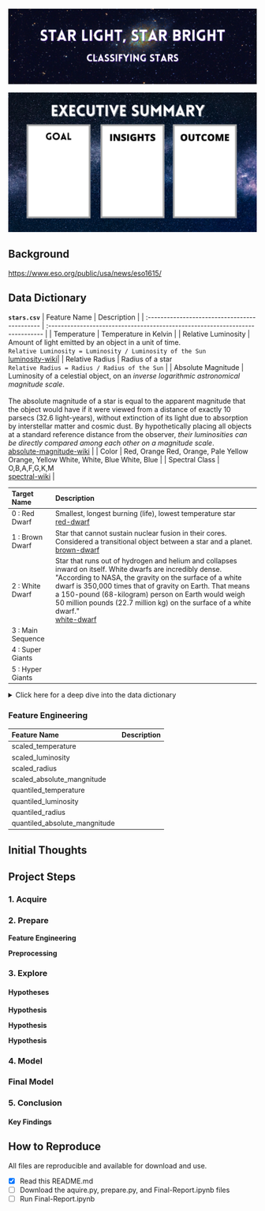 ![star-header](./visuals/stars_header.png)

![executive-summary](./visuals/executive_summary.png)


## Background
https://www.eso.org/public/usa/news/eso1615/


## Data Dictionary
 
**`stars.csv`**
| Feature Name                                  | Description                                                                   |
| :-------------------------------------------- | :---------------------------------------------------------------------------- |
| Temperature                                   | Temperature in Kelvin                                                         |
| Relative Luminosity                           | Amount of light emitted by an object in a unit of time. <br>`Relative Luminosity = Luminosity / Luminosity of the Sun` <br> [luminosity-wiki](https://en.wikipedia.org/wiki/Luminosity)|
| Relative Radius                               | Radius of a star <br>`Relative Radius = Radius / Radius of the Sun`                                   |
| Absolute Magnitude                            | Luminosity of a celestial object, on an _inverse logarithmic astronomical magnitude scale_. <br> <br> The absolute magnitude of a star is equal to the apparent magnitude that the object would have if it were viewed from a distance of exactly 10 parsecs (32.6 light-years), without extinction of its light due to absorption by interstellar matter and cosmic dust. By hypothetically placing all objects at a standard reference distance from the observer, _their luminosities can be directly compared among each other on a magnitude scale_. <br> [absolute-magnitude-wiki](https://en.wikipedia.org/wiki/Absolute_magnitude)                                                            |
| Color                                         | Red, Orange Red, Orange, Pale Yellow Orange, Yellow White, White, Blue White, Blue                                                    |
| Spectral Class                                | O,B,A,F,G,K,M <br> [spectral-wiki](https://en.wikipedia.org/wiki/Stellar_classification)  |

| Target Name           | Description             |
| :-------------------- | :---------------------- |
| 0 : Red Dwarf         |  Smallest, longest burning (life), lowest temperature star <br>[red-dwarf](https://www.space.com/23772-red-dwarf-stars.html)                       | 
| 1 : Brown Dwarf       | Star that cannot sustain nuclear fusion in their cores. Considered a transitional object between a star and a planet. <br> [brown-dwarf](https://cdn.mos.cms.futurecdn.net/K4FXX56wkmoU8Urex2KuNV-970-80.jpg.webp)| 
| 2 : White Dwarf       | Star that runs out of hydrogen and helium and collapses inward on itself. White dwarfs are incredibly dense. "According to NASA, the gravity on the surface of a white dwarf is 350,000 times that of gravity on Earth. That means a 150-pound (68-kilogram) person on Earth would weigh 50 million pounds (22.7 million kg) on the surface of a white dwarf." <br> [white-dwarf](https://www.space.com/23756-white-dwarf-stars.htm) | 
| 3 : Main Sequence     |            | 
| 4 : Super Giants      |            | 
| 5 : Hyper Giants      |            | 

<details><summary>Click here for a deep dive into the data dictionary</summary>
 
#### Kelvin scale 
|                | From kelvins               | To kelvins                  |
| :------------- | :------------------------- | :-------------------------- |
| Celsius        | 	[°C] = [K] − 273.15 	  | [K] = [°C] + 273.15         |
| Fahrenheit     | 	[°F] = [K] × 9⁄5 − 459.67 |	[K] = ([°F] + 459.67) × 5⁄9 |

 On the Kelvin scale, pure water freezes at 273.15 K, and it boils at 373.15 K.
 [source](https://en.wikipedia.org/wiki/Kelvin)


#### Spectral Class

![spectral-visual](./visuals/spectral_classes.jpg)


MATH:

    1 Solar Luminosity = 3.828 x 10^26 Watts [Average Luminosity of the Sun]

    1 Solar Radius = 6.9551 x 10^8m [Average Radius of the Sun]

</details>

### Feature Engineering
| Feature Name                   | Description                                                                                 |
|:------------------------------ |:------------------------------------------------------------------------------------------- |
| scaled_temperature             |                                                                                             |
| scaled_luminosity              |                                                                                             |
| scaled_radius                  |                                                                                             |
| scaled_absolute_mangnitude     |                                                                                             |
| quantiled_temperature          |                                                                                             |
| quantiled_luminosity           |                                                                                             |
| quantiled_radius               |                                                                                             |
| quantiled_absolute_mangnitude  |                                                                                             |


## Initial Thoughts


## Project Steps
### 1. Acquire


### 2. Prepare

**Feature Engineering**

**Preprocessing**


### 3. Explore


#### Hypotheses
**Hypothesis**
> 


**Hypothesis**
>

**Hypothesis**
>

### 4. Model


### Final Model


### 5. Conclusion

#### Key Findings

## How to Reproduce
All files are reproducible and available for download and use.
- [x] Read this README.md
- [ ] Download the aquire.py, prepare.py, and Final-Report.ipynb files
- [ ] Run Final-Report.ipynb
